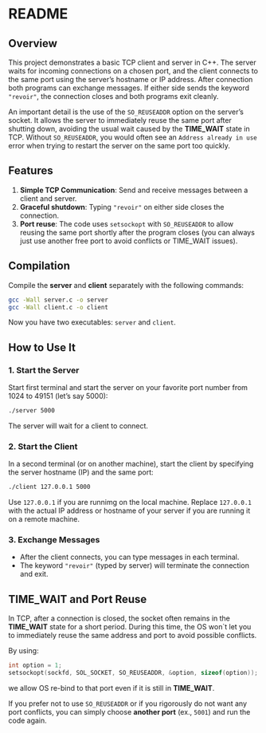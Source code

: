 # README

## Overview
This project demonstrates a basic TCP client and server in C++. The server waits for incoming connections on a chosen port, and the client connects to the same port using the server’s hostname or IP address. After connection both programs can exchange messages. If either side sends the keyword `"revoir"`, the connection closes and both programs exit cleanly.

An important detail is the use of the `SO_REUSEADDR` option on the server’s socket. It allows the server to immediately reuse the same port after shutting down, avoiding the usual wait caused by the **TIME_WAIT** state in TCP. Without `SO_REUSEADDR`, you would often see an `Address already in use` error when trying to restart the server on the same port too quickly.

## Features

1. **Simple TCP Communication**: Send and receive messages between a client and server.
2. **Graceful shutdown**: Typing `"revoir"` on either side closes the connection.
3. **Port reuse**: The code uses `setsockopt` with `SO_REUSEADDR` to allow reusing the same port shortly after the program closes (you can always just use another free port to avoid conflicts or TIME_WAIT issues).

## Compilation
Compile the **server** and **client** separately with the following commands:

```bash
gcc -Wall server.c -o server
gcc -Wall client.c -o client
```

Now you have two executables: `server` and `client`.

## How to Use It

### 1. Start the Server
Start first terminal and start the server on your favorite port number from 1024 to 49151 (let’s say 5000):
```bash
./server 5000
```
The server will wait for a client to connect.

### 2. Start the Client
In a second terminal (or on another machine), start the client by specifying the server hostname (IP) and the same port:
```bash
./client 127.0.0.1 5000
```
Use `127.0.0.1` if you are runnimg on the local machine.
Replace `127.0.0.1` with the actual IP address or hostname of your server if you are running it on a remote machine.

### 3. Exchange Messages
- After the client connects, you can type messages in each terminal.  
- The keyword `"revoir"` (typed by server) will terminate the connection and exit.

## TIME_WAIT and Port Reuse
In TCP, after a connection is closed, the socket often remains in the **TIME_WAIT** state for a short period. During this time, the OS won`t let you to immediately reuse the same address and port to avoid possible conflicts.

By using:
```c
int option = 1;
setsockopt(sockfd, SOL_SOCKET, SO_REUSEADDR, &option, sizeof(option));
```
we allow OS re-bind to that port even if it is still in **TIME_WAIT**. 

If you prefer not to use `SO_REUSEADDR` or if you rigorously do not want any port conflicts, you can simply choose **another port** (ex., `5001`) and run the code again.
